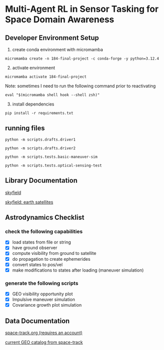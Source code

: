 # Multi-Agent RL in Sensor Tasking for Space Domain Awareness

## Developer Environment Setup 

1. create conda environment with micromamba 

`micromamba create -n 184-final-project -c conda-forge -y python=3.12.4`

2. activate environment 


`micromamba activate 184-final-project`


Note: sometimes I need to run the following command prior to reactivating

`eval "$(micromamba shell hook --shell zsh)"`

3. install dependencies 

`pip install -r requirements.txt`

## running files

`python -m scripts.drafts.driver1`

`python -m scripts.drafts.driver2`

`python -m scripts.tests.basic-maneuver-sim   `

`python -m scripts.tests.optical-sensing-test`


## Library Documentation 

[skyfield](https://rhodesmill.org/skyfield/toc.html)

[skyfield: earth satellites](https://rhodesmill.org/skyfield/earth-satellites.html)

## Astrodynamics Checklist

### check the following capabilities
- [x] load states from file or string
- [x] have ground observer
- [x] compute visibility from ground to satellite
- [x] do propagation to create ephemerides 
- [x] convert states to pos/vel
- [x] make modifications to states after loading (maneuver simulation)

### generate the following scripts 
- [x] GEO visibility opportunity plot 
- [x] Impulsive maneuver simulation 
- [x] Covariance growth plot simulation

## Data Documentation 


[space-track.org (requires an account)](https://www.space-track.org/#/Landing)

[current GEO catalog from space-track](https://www.space-track.org/basicspacedata/query/class/gp/EPOCH/%3Enow-30/MEAN_MOTION/0.99--1.01/ECCENTRICITY/%3C0.01/OBJECT_TYPE/payload/orderby/NORAD_CAT_ID,EPOCH/format/3le)

